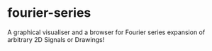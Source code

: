 # fourier-series

A graphical visualiser and a browser for Fourier series expansion of arbitrary 2D Signals or Drawings!
